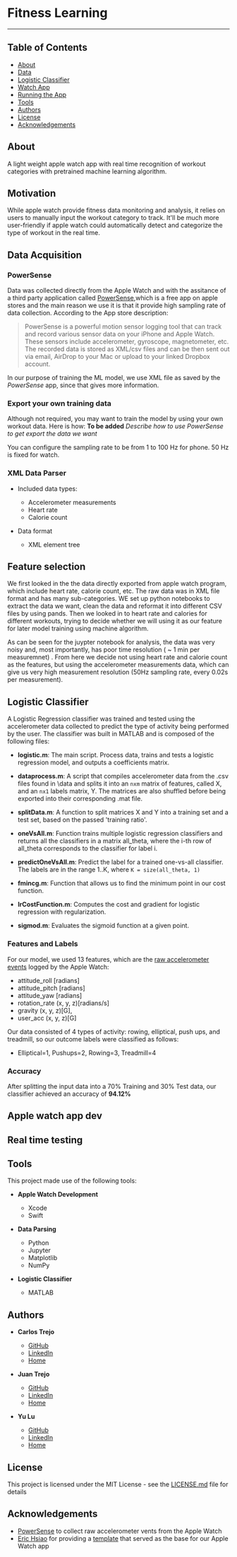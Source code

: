 # Fitness Learning
----
## Table of Contents
- [About](#about)
- [Data](#data)
- [Logistic Classifier](#logistic-classifier)
- [Watch App](#watch-app)
- [Running the App](#running-the-app)
- [Tools](#tools)
- [Authors](#authors)
- [License](#license)
- [Acknowledgements](#acknowledgements)

## About  
A light weight apple watch app with real time recognition of workout categories with pretrained machine learning algorithm.

## Motivation  
While apple watch provide fitness data monitoring and analysis, it relies on users to manually input the workout category to track. It'll be much more user-friendly if apple watch could automatically detect and categorize the type of workout in the real time.

## Data Acquisition  

### PowerSense
Data was collected directly from the Apple Watch and with the assitance of a third party application called [PowerSense](https://itunes.apple.com/us/app/powersense-motion-sensor-data-logging-tool/id1050491381?mt=8),which is a free app on apple stores and the main reason we use it is that it provide high sampling rate of data collection. According to the App store description:  

> PowerSense is a powerful motion sensor logging tool that can track and record various sensor data on your iPhone and Apple Watch. These sensors include accelerometer, gyroscope, magnetometer, etc. The recorded data is stored as XML/csv files and can be then sent out via email, AirDrop to your Mac or upload to your linked Dropbox account.  

In our purpose of training the ML model, we use XML file as saved by the *PowerSense* app, since that gives more information.

### Export your own training data  
Although not required, you may want to train the model by using your own workout data. Here is how:
**To be added** *Describe how to use PowerSense to get export the data we want*  

You can configure the sampling rate to be from 1 to 100 Hz for phone. 50 Hz is fixed for watch.

### XML Data Parser

- Included data types:  
  + Accelerometer measurements
  + Heart rate
  + Calorie count

- Data format
  + XML element tree

## Feature selection  
We first looked in the the data directly exported from apple watch program, which include heart rate, calorie count, etc. The raw data was in XML file format and has many sub-categories. WE set up python notebooks to extract the data we want, clean the data and reformat it into different CSV files by using pands. Then we looked in to heart rate and calories for different workouts, trying to decide whether we will using it as our feature for later model training using machine algorithm.   

As can be seen for the juypter notebook for analysis, the data was very noisy and, most importantly, has poor time resolution ( ~ 1 min per measuremnet) . From here we decide not using heart rate and calorie count as the features, but using the accelerometer measurements data, which can give us very high measurement resolution (50Hz sampling rate, every 0.02s per measurement).   

## Logistic Classifier

A Logistic Regression classifier was trained and tested using the accelerometer data collected to predict the type of activity being performed by the user. The classifier was built in MATLAB and is composed of the following files:

* **logistic.m**: The main script. Process data, trains and tests a logistic regression model, and outputs a coefficients matrix.

* **dataprocess.m**: A script that compiles accelerometer data from the .csv files found in \\data and splits it into an `nxm` matrix of features, called X, and an `nx1` labels matrix, Y. The matrices are also shuffled before being exported into their corresponding .mat file.

* **splitData.m**: A function to split matrices X and Y into a training set and a test set, based on the passed 'training ratio'.

* **oneVsAll.m**: Function trains multiple logistic regression classifiers and returns all the classifiers in a matrix all_theta, where the i-th row of all_theta corresponds to the classifier for label i.

* **predictOneVsAll.m**: Predict the label for a trained one-vs-all classifier. The labels are in the range 1..K, where `K = size(all_theta, 1)`

* **fmincg.m**: Function that allows us to find the minimum point in our cost function.

* **lrCostFunction.m**: Computes the cost and gradient for logistic regression with
regularization.

* **sigmod.m**: Evaluates the sigmoid function at a given point.

### Features and Labels

For our model, we used 13 features, which are the [raw accelerometer events](https://developer.apple.com/documentation/coremotion/getting_raw_accelerometer_events) logged by the Apple Watch:
  - attitude_roll [radians]
  - attitude_pitch [radians]
  -	attitude_yaw [radians]
  -	rotation_rate (x, y, z)[radians/s]
  -	gravity (x, y, z)[G],
  - user_acc (x, y, z)[G]

Our data consisted of 4 types of activity: rowing, elliptical, push ups, and treadmill, so our outcome labels were classified as follows:
  - Elliptical=1, Pushups=2, Rowing=3, Treadmill=4

### Accuracy

After splitting the input data into a 70% Training and 30% Test data, our classifier achieved an accuracy of **94.12%**

## Apple watch app dev   

## Real time testing

## Tools

This project made use of the following tools:

* **Apple Watch Development**
  - Xcode
  - Swift

* **Data Parsing**
  - Python
  - Jupyter
  - Matplotlib
  - NumPy

* **Logistic Classifier**
  - MATLAB

## Authors

* **Carlos Trejo**
  - [GitHub](https://github.com/cdt876)
  - [LinkedIn](https://www.linkedin.com/in/carlostrejomtz/)
  - [Home](https://cdt876.github.io)

* **Juan Trejo**
  - [GitHub](https://github.com/jtrejo13)
  - [LinkedIn](https://www.linkedin.com/in/jtrejo13/)
  - [Home](https://jtrejo13.github.io/)

* **Yu Lu**
  - [GitHub](https://github.com/SuperYuLu)
  - [LinkedIn](https://www.linkedin.com/in/yu-lu-12b123a6/)
  - [Home](https://superyulu.github.io/)

## License

This project is licensed under the MIT License - see the [LICENSE.md](LICENSE.md) file for details

## Acknowledgements
* [PowerSense](https://itunes.apple.com/us/app/powersense-motion-sensor-data-logging-tool/id1050491381?mt=8) to collect raw accelerometer vents from the Apple Watch
* [Eric Hsiao](https://github.com/hsiaoer) for providing a [template](https://github.com/hsiaoer/MotionTracking) that served as the base for our Apple Watch app
